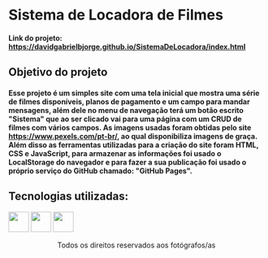 # Sistema de Locadora de Filmes
#### Link do projeto: https://davidgabrielbjorge.github.io/SistemaDeLocadora/index.html
## Objetivo do projeto
#### Esse projeto é um simples site com uma tela inicial que mostra uma série de filmes disponíveis, planos de pagamento e um campo para mandar mensagens, além dele no menu de navegação terá um botão escrito "Sistema" que ao ser clicado vai para uma página com um CRUD de filmes com vários campos. As imagens usadas foram obtidas pelo site https://www.pexels.com/pt-br/, ao qual disponibiliza imagens de graça. Além disso as ferramentas utilizadas para a criação do site foram HTML, CSS e JavaScript, para armazenar as informações foi usado o LocalStorage do navegador e para fazer a sua publicação foi usado o próprio serviço do GitHub chamado: "GitHub Pages".
## Tecnologias utilizadas:
<div>
<img src="https://cdn.jsdelivr.net/gh/devicons/devicon/icons/html5/html5-original-wordmark.svg" width="40" height="40"/>
<img src="https://cdn.jsdelivr.net/gh/devicons/devicon/icons/css3/css3-original-wordmark.svg" width="40" height="40"/>
<img src="https://cdn.jsdelivr.net/gh/devicons/devicon/icons/javascript/javascript-original.svg" width="40" height="40" />
</div>



<p align="center">
Todos os direitos reservados aos fotógrafos/as
</p>

